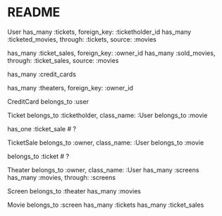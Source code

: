 # README

User
  has_many :tickets, foreign_key: :ticketholder_id
  has_many :ticketed_movies, through: :tickets, source: :movies

  has_many :ticket_sales, foreign_key: :owner_id
  has_many :sold_movies, through: :ticket_sales, source: :movies

  has_many :credit_cards

  has_many :theaters, foreign_key: :owner_id

CreditCard
  belongs_to :user

Ticket
  belongs_to :ticketholder, class_name: :User
  belongs_to :movie

  has_one :ticket_sale # ?

TicketSale
  belongs_to :owner, class_name: :User
  belongs_to :movie

  belongs_to :ticket # ?

Theater
  belongs_to :owner, class_name: :User
  has_many :screens
  has_many :movies, through: :screens

Screen
  belongs_to :theater
  has_many :movies

Movie
  belongs_to :screen
  has_many :tickets
  has_many :ticket_sales
